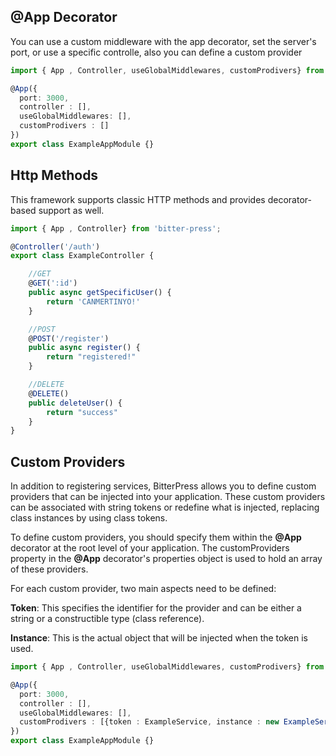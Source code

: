 
## @App Decorator
You can use a custom middleware with the app decorator, set the server's port, or use a specific controlle, also you can define a custom provider

```typescript
import { App , Controller, useGlobalMiddlewares, customProdivers} from 'bitter-press';

@App({
  port: 3000,
  controller : [],
  useGlobalMiddlewares: [],
  customProdivers : []
})
export class ExampleAppModule {}
```

## Http Methods
This framework supports classic HTTP methods and provides decorator-based support as well.


```typescript
import { App , Controller} from 'bitter-press';

@Controller('/auth')
export class ExampleController {

    //GET
    @GET(':id')
    public async getSpecificUser() {
        return 'CANMERTINYO!'
    }

    //POST
    @POST('/register')
    public async register() {
        return "registered!"
    }

    //DELETE
    @DELETE()
    public deleteUser() {
        return "success"
    }
}

```

## Custom Providers
In addition to registering services, BitterPress allows you to define custom providers that can be injected into your application. These custom providers can be associated with string tokens or redefine what is injected, replacing class instances by using class tokens.

To define custom providers, you should specify them within the **@App** decorator at the root level of your application. The customProviders property in the **@App** decorator's properties object is used to hold an array of these providers.

For each custom provider, two main aspects need to be defined:

**Token**: This specifies the identifier for the provider and can be either a string or a constructible type (class reference).

**Instance**: This is the actual object that will be injected when the token is used.
```typescript
import { App , Controller, useGlobalMiddlewares, customProdivers} from 'bitter-press';

@App({
  port: 3000,
  controller : [],
  useGlobalMiddlewares: [],
  customProdivers : [{token : ExampleService, instance : new ExampleService()}]
})
export class ExampleAppModule {}
```

